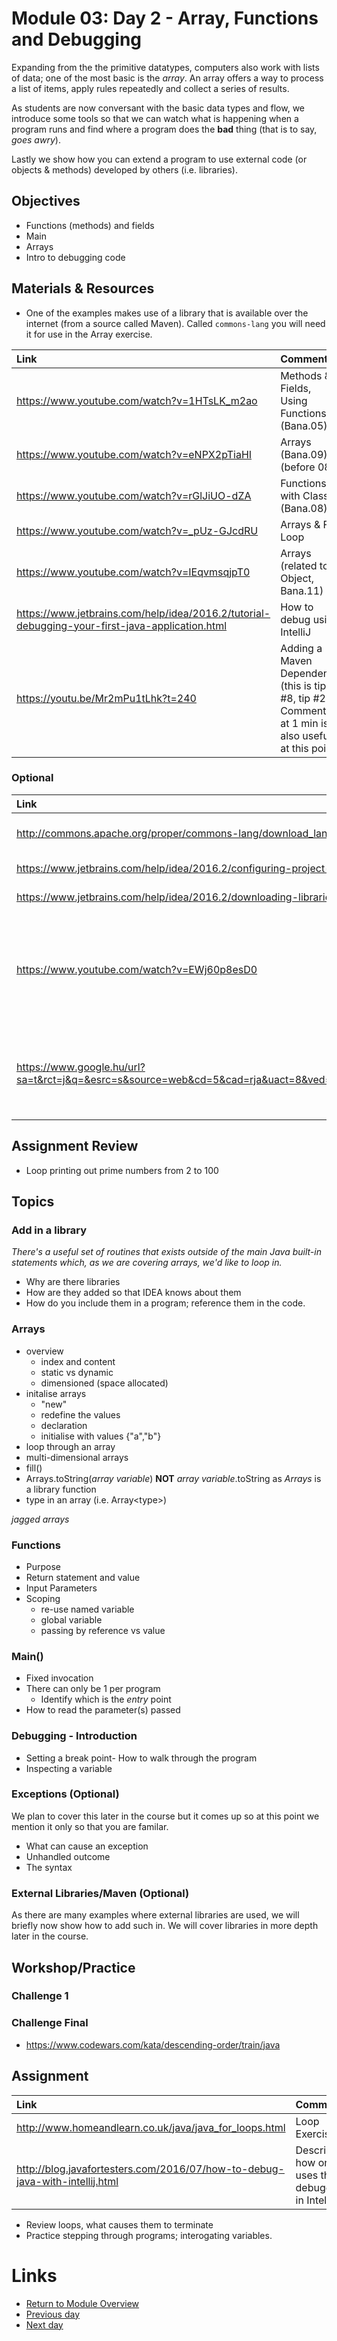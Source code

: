 # Module 03: Day 2 - Array, Functions and Debugging
Expanding from the the primitive datatypes, computers also work with lists of data; one of the most basic is the *array*.  An array offers a way to process a list of items, apply rules repeatedly and collect a series of results.

As students are now conversant with the basic data types and flow, we introduce some tools so that we can watch what is happening when a program runs and find where a program does the __bad__ thing (that is to say, *goes awry*).  

Lastly we show how you can extend a program to use external code (or objects &amp; methods) developed by others (i.e. libraries).

## Objectives
- Functions (methods) and fields
- Main
- Arrays
- Intro to debugging code


## Materials & Resources
- One of the examples makes use of a library that is available over the internet (from a source called Maven).  Called `commons-lang` you will need it for use in the Array exercise.

| Link | Comment| Time |
|:---- |:------ |-----:|
|https://www.youtube.com/watch?v=1HTsLK_m2ao|Methods & Fields, Using Functions (Bana.05)|14:06|
|https://www.youtube.com/watch?v=eNPX2pTiaHI|Arrays (Bana.09) (before 08!)|18:08|
|https://www.youtube.com/watch?v=rGlJiUO-dZA|Functions with Classes (Bana.08) | 16:48|
|https://www.youtube.com/watch?v=_pUz-GJcdRU|Arrays & For Loop| 21:00|
|https://www.youtube.com/watch?v=IEqvmsqjpT0|Arrays (related to Object, Bana.11)| 11:07|
|https://www.jetbrains.com/help/idea/2016.2/tutorial-debugging-your-first-java-application.html|How to debug using IntelliJ|
|https://youtu.be/Mr2mPu1tLhk?t=240|Adding a Maven Dependency (this is tip #8, tip #2 Comments at 1 min is also useful at this point)|6:49|


### Optional
| Link | Comment| Time |
|:---- |:------ |-----:|
|http://commons.apache.org/proper/commons-lang/download_lang.cgi| What is "commons-lang"||
|https://www.jetbrains.com/help/idea/2016.2/configuring-project-and-global-libraries.html#lib_add_to_module_dependencies|How to add in a library||
|https://www.jetbrains.com/help/idea/2016.2/downloading-libraries-from-maven-repositories.html| Using Maven||
|https://www.youtube.com/watch?v=EWj60p8esD0|Exceptions: Try/Catch (Bana.07).  This is referenced elsewhere though we will cover it later. |15:42|
|https://www.google.hu/url?sa=t&rct=j&q=&esrc=s&source=web&cd=5&cad=rja&uact=8&ved=0ahUKEwicjbnV_tTPAhVBDsAKHfvyBjsQFggxMAQ&url=https%3A%2F%2Fplay.google.com%2Fstore%2Fapps%2Fdetails%3Fid%3Dcom.sololearn.java%26hl%3Den&usg=AFQjCNFNXrlHnGw_HpQSbCy7h6QrdCiwxw&sig2=ZZL9MFAHIdpxd5cgomvf8Q|Consider a smartphone app for practicing on the go (Sololearn Java)||

## Assignment Review 
- Loop printing out prime numbers from 2 to 100

## Topics

### Add in a library
*There's a useful set of routines that exists outside of the main Java built-in statements which, as we are covering arrays, we'd like to loop in.*
- Why are there libraries
- How are they added so that IDEA knows about them
- How do you include them in a program; reference them in the code.

### Arrays
- overview
  - index and content
  - static vs dynamic
  - dimensioned (space allocated)
- initalise arrays
  - "new" 
  - redefine the values
  - declaration
  - initialise with values {"a","b"}
- loop through an array
- multi-dimensional arrays
- fill()
- Arrays.toString(*array variable*) __NOT__ *array variable*.toString as *Arrays* is a library function
- type in an array (i.e. Array&lt;type&gt;) 

*jagged arrays*

### Functions
- Purpose
- Return statement and value
- Input Parameters
- Scoping
  - re-use named variable
  - global variable
  - passing by reference vs value

### Main()
- Fixed invocation
- There can only be 1 per program
  - Identify which is the *entry* point
- How to read the parameter(s) passed

### Debugging - Introduction
- Setting a break point-  How to walk through the program
- Inspecting a variable

### Exceptions (Optional)
We plan to cover this later in the course but it comes up so at this point we mention it only so that you are familar.
- What can cause an exception
- Unhandled outcome
- The syntax

### External Libraries/Maven (Optional)
As there are many examples where external libraries are used, we will briefly now show how to add such in.  We will cover libraries in more depth later in the course.


## Workshop/Practice 

### Challenge 1
### Challenge Final
- https://www.codewars.com/kata/descending-order/train/java

## Assignment
| Link | Comment|
|:---- |:------ |
|http://www.homeandlearn.co.uk/java/java_for_loops.html|Loop Exercises|
|http://blog.javafortesters.com/2016/07/how-to-debug-java-with-intellij.html|Describing how one uses the debugger in IntelliJ|

- Review loops, what causes them to terminate
- Practice stepping through programs; interogating variables.

# Links
- [Return to Module Overview](..)
- [Previous day](../m03d1-expressions-controlflow)
- [Next day](../m03d3)